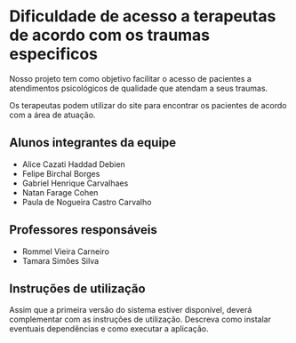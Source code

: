 # Dificuldade de acesso a terapeutas de acordo com os traumas especificos

Nosso projeto tem como objetivo facilitar o acesso de pacientes a atendimentos psicológicos de qualidade que atendam a seus traumas.

Os terapeutas podem utilizar do site para encontrar os pacientes de acordo com a área de atuação.

## Alunos integrantes da equipe

* Alice Cazati Haddad Debien
* Felipe Birchal Borges
* Gabriel Henrique Carvalhaes
* Natan Farage Cohen
* Paula de Nogueira Castro Carvalho

## Professores responsáveis

* Rommel Vieira Carneiro
* Tamara Simões Silva

## Instruções de utilização

Assim que a primeira versão do sistema estiver disponível, deverá complementar com as instruções de utilização. Descreva como instalar eventuais dependências e como executar a aplicação.
